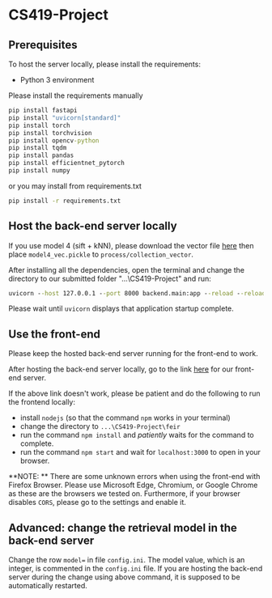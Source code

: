 # CS419-Project

## Prerequisites

To host the server locally, please install the requirements:

- Python 3 environment

Please install the requirements manually
```cmd
pip install fastapi
pip install "uvicorn[standard]"
pip install torch
pip install torchvision
pip install opencv-python
pip install tqdm
pip install pandas
pip install efficientnet_pytorch
pip install numpy
```
or you may install from requirements.txt

```cmd
pip install -r requirements.txt
```

## Host the back-end server locally

If you use model 4 (sift + kNN), please download the vector file [here](https://drive.google.com/file/d/1nliTr71AyFzF97-WMNIm-aGQy-7PlA1A/view?usp=sharing) then place `model4_vec.pickle` to `process/collection_vector`.

After installing all the dependencies, open the terminal and change the directory to our submitted folder "...\CS419-Project" and run:
```cmd
uvicorn --host 127.0.0.1 --port 8000 backend.main:app --reload --reload-include config.ini
```
Please wait until `uvicorn` displays that application startup complete.

## Use the front-end
Please keep the hosted back-end server running for the front-end to work.

After hosting the back-end server locally, go to the link [here](https://project-cs419-feir.netlify.app/) for our front-end server. 

If the above link doesn't work, please be patient and do the following to run the frontend locally:
+ install `nodejs` (so that the command `npm` works in your terminal)
+ change the directory to `...\CS419-Project\feir`
+ run the command `npm install` and *patiently* waits for the command to complete.
+ run the command `npm start` and wait for `localhost:3000` to open in your browser.

**NOTE: ** There are some unknown errors when using the front-end with Firefox Browser. Please use Microsoft Edge, Chromium, or Google Chrome as these are the browsers we tested on. Furthermore, if your browser disables `CORS`, please go to the settings and enable it.

## Advanced: change the retrieval model in the back-end server

Change the row `model=` in file `config.ini`. The model value, which is an integer, is commented in the `config.ini` file. If you are hosting the back-end server during the change using above command, it is supposed to be automatically restarted.
